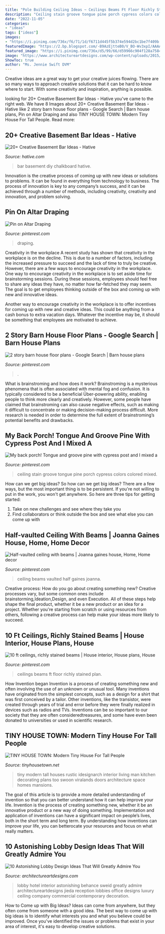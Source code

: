 ```yaml
---
title: "Pole Building Ceiling Ideas ~ Ceilings Beams Ft Floor Richly Stained Plan"
description: "Ceiling stain groove tongue pine porch cypress colors colored mixed"
date: "2022-11-05"
categories:
- "ideas"
tags: ["ideas"]
images:
- "https://i.pinimg.com/736x/f6/71/1d/f6711d445f5b374e594d2bc1be7f409b.jpg"
featuredImage: "https://2.bp.blogspot.com/-B9AzEjtteB0/V_BO-Wv3xpI/AAAAAAAARQg/QUeY6SJ1CiwBdIYmoXkMvJo02CYyjwQjACLcB/s1600/modern-tiny-house-3.jpg"
featured_image: "https://i.pinimg.com/736x/d5/99/66/d59966c904f128a7584ee811810ff43e.jpg"
image: "https://www.architectureartdesigns.com/wp-content/uploads/2015/06/512.jpg"
ShowToc: true
author: "Ms. Jennie Swift DVM"
---
```



Creative ideas are a great way to get your creative juices flowing. There are so many ways to approach creative solutions that it can be hard to know where to start. With some creativity and inspiration, anything is possible.

	

		
looking for 20+ Creative Basement Bar Ideas - Hative you've came to the right web. We have 8 Images about 20+ Creative Basement Bar Ideas - Hative like 2 story barn house floor plans - Google Search | Barn house plans, Pin on Altar Draping and also TINY HOUSE TOWN: Modern Tiny House For Tall People. Read more:
		
    
## 20+ Creative Basement Bar Ideas - Hative

<img loading=lazy src="https://hative.com/wp-content/uploads/2014/05/basement-bar-ideas/5-diy-chalkboard-wal.jpg" onerror="this.onerror=null;this.src='https://tse4.mm.bing.net/th?id=OIP.8kLX5nqRVEjPn8PVthRJZQHaLL&amp;pid=15.1';" alt="20+ Creative Basement Bar Ideas - Hative">

_Source: hative.com_

>bar basement diy chalkboard hative. 

	

Innovation is the creative process of coming up with new ideas or solutions to problems. It can be found in everything from technology to business. The process of innovation is key to any company’s success, and it can be achieved through a number of methods, including creativity, creativity and innovation, and problem solving.

    
## Pin On Altar Draping

<img loading=lazy src="https://i.pinimg.com/736x/f6/71/1d/f6711d445f5b374e594d2bc1be7f409b.jpg" onerror="this.onerror=null;this.src='https://tse1.mm.bing.net/th?id=OIP.M3mxQ9CYoCZdMBx3MulfnwHaJ3&amp;pid=15.1';" alt="Pin on Altar Draping">

_Source: pinterest.com_

>draping. 

	

Creativity in the workplace
A recent study has shown that creativity in the workplace is on the decline. This is due to a number of factors, including the increased pressure to succeed and the lack of time to truly be creative. However, there are a few ways to encourage creativity in the workplace.
One way to encourage creativity in the workplace is to set aside time for brainstorming sessions. During these sessions, employees should feel free to share any ideas they have, no matter how far-fetched they may seem. The goal is to get employees thinking outside of the box and coming up with new and innovative ideas.

Another way to encourage creativity in the workplace is to offer incentives for coming up with new and creative ideas. This could be anything from a cash bonus to extra vacation days. Whatever the incentive may be, it should be something that employees are motivated to achieve.

    
## 2 Story Barn House Floor Plans - Google Search | Barn House Plans

<img loading=lazy src="https://i.pinimg.com/736x/9a/7a/59/9a7a5981d8ae4e401f82784752a103aa.jpg" onerror="this.onerror=null;this.src='https://tse2.mm.bing.net/th?id=OIP.I6JNz6DLsLqSPAh_JZYnfwHaLH&amp;pid=15.1';" alt="2 story barn house floor plans - Google Search | Barn house plans">

_Source: pinterest.com_

>. 

	

What is brainstroming and how does it work?
Brainstroming is a mysterious phenomena that is often associated with mental fog and confusion. It is typically considered to be a beneficial Über-powering ability, enabling people to think more clearly and creatively. However, some people have claimed that brainstroming can also cause negative effects, such as making it difficult to concentrate or making decision-making process difficult. More research is needed in order to determine the full extent of brainstroming’s potential benefits and drawbacks.

    
## My Back Porch! Tongue And Groove Pine With Cypress Post And I Mixed A

<img loading=lazy src="https://i.pinimg.com/736x/d5/99/66/d59966c904f128a7584ee811810ff43e.jpg" onerror="this.onerror=null;this.src='https://tse1.mm.bing.net/th?id=OIP.TyD_5eJYQvgg3UxGMkgE4AHaJ3&amp;pid=15.1';" alt="My back porch! Tongue and groove pine with cypress post and I mixed a">

_Source: pinterest.com_

>ceiling stain groove tongue pine porch cypress colors colored mixed. 

	

How can we get big ideas?
So how can we get big ideas? There are a few ways, but the most important thing is to be persistent. If you're not willing to put in the work, you won't get anywhere. So here are three tips for getting started: 
1. Take on new challenges and see where they take you 
2. Find collaborators or think outside the box and see what else you can come up with 

    
## Half-vaulted Ceiling With Beams | Joanna Gaines House, Home, Home Decor

<img loading=lazy src="https://i.pinimg.com/736x/47/be/4e/47be4ed38b0a1a41d3d7c046233549b6.jpg" onerror="this.onerror=null;this.src='https://tse2.mm.bing.net/th?id=OIP.zE0xdXWwWw8Sci9uKHjNjgDIEs&amp;pid=15.1';" alt="Half-vaulted ceiling with beams | Joanna gaines house, Home, Home decor">

_Source: pinterest.com_

>ceiling beams vaulted half gaines joanna. 

	

Creative process: How do you go about creating something new?
Creative processes vary, but some common ones include brainstorming,Ideation,Design, and even Execution. All of these steps help shape the final product, whether it be a new product or an idea for a project. Whether you're starting from scratch or using resources from others, following a creative process can help make your ideas more likely to succeed.

    
## 10 Ft Ceilings, Richly Stained Beams | House Interior, House Plans, House

<img loading=lazy src="https://i.pinimg.com/736x/8b/b9/da/8bb9da0cc5add9f3f24b4d742a744668--beams-ceilings.jpg" onerror="this.onerror=null;this.src='https://tse4.mm.bing.net/th?id=OIP.JdgG7LxiJBZVP-Zx51yYZgHaFj&amp;pid=15.1';" alt="10 ft ceilings, richly stained beams | House interior, House plans, House">

_Source: pinterest.com_

>ceilings beams ft floor richly stained plan. 

	

How Invention began
Invention is a process of creating something new and often involving the use of an unknown or unusual tool. Many inventions have originated from the simplest concepts, such as a design for a shirt that was first conceived by a tailor. Other inventions, like the transistor, were created through years of trial and error before they were finally realized in devices such as radios and TVs. Inventions can be so important to our society that they are often consideredtreasures, and some have even been donated to universities or used in scientific research.

    
## TINY HOUSE TOWN: Modern Tiny House For Tall People

<img loading=lazy src="https://2.bp.blogspot.com/-B9AzEjtteB0/V_BO-Wv3xpI/AAAAAAAARQg/QUeY6SJ1CiwBdIYmoXkMvJo02CYyjwQjACLcB/s1600/modern-tiny-house-3.jpg" onerror="this.onerror=null;this.src='https://tse3.mm.bing.net/th?id=OIP.DWkh3iZOBI-pYeJ5fQxfrQHaKX&amp;pid=15.1';" alt="TINY HOUSE TOWN: Modern Tiny House For Tall People">

_Source: tinyhousetown.net_

>tiny modern tall houses rustic idesignarch interior living man kitchen decorating plans too swoon viralands doors architecture space homes mansions. 

	

The goal of this article is to provide a more detailed understanding of invention so that you can better understand how it can help improve your life.
Invention is the process of creating something new, whether it be an innovative product or a new way of doing something. Implementation and application of inventions can have a significant impact on people’s lives, both in the short term and long term. By understanding how inventions can improve your life, you can betterocate your resources and focus on what really matters.

    
## 10 Astonishing Lobby Design Ideas That Will Greatly Admire You

<img loading=lazy src="https://www.architectureartdesigns.com/wp-content/uploads/2015/06/512.jpg" onerror="this.onerror=null;this.src='https://tse4.mm.bing.net/th?id=OIP.VaRyoQO9w5pnPkd3TkTRDAHaFR&amp;pid=15.1';" alt="10 Astonishing Lobby Design Ideas That Will Greatly Admire You">

_Source: architectureartdesigns.com_

>lobby hotel interior astonishing behance sweid greatly admire architectureartdesigns jieda reception lobbies office designs luxury ceiling company commercial contemporary decoration. 

	

How to Come up with Big Ideas?
Ideas can come from anywhere, but they often come from someone with a good idea. The best way to come up with big ideas is to identify what interests you and what you believe could be improved. Once you've identified the issues or problems that exist in your area of interest, it's easy to develop creative solutions.

